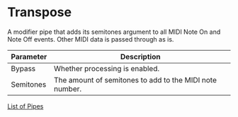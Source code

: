 # Transpose

A modifier pipe that adds its semitones argument to all MIDI Note On and Note Off events. Other MIDI data is passed through as is.

| Parameter              | Description                    |
| ---------------------- | ------------------------------ |
| Bypass                 | Whether processing is enabled. |
| Semitones              | The amount of semitones to add to the MIDI note number. |

[List of Pipes](index.md#the-list-of-pipes)
